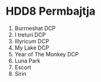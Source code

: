 # HDD8 Permbajtja

1. Burrneshat DCP
2. I treturi DCP
3. Illyricum DCP
4. My Lake DCP
5. Year of The Monkey DCP
6. Luna Park
7. Escort
8. Sirin
